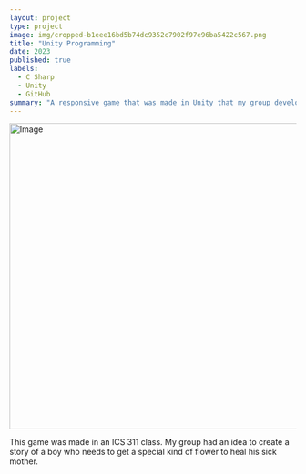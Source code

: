 ```yaml
---
layout: project
type: project
image: img/cropped-b1eee16bd5b74dc9352c7902f97e96ba5422c567.png
title: "Unity Programming"
date: 2023
published: true
labels:
  - C Sharp
  - Unity
  - GitHub
summary: "A responsive game that was made in Unity that my group developed in ICS 311."
---
```


<img alt="Image" src="https://media.discordapp.net/attachments/1075911164988493847/1102376147855093890/Screenshot_2023-04-30_132603.png?ex=65b6e34a&amp;is=65a46e4a&amp;hm=b4ccebb8d65a979c00d5afc70016c270c8dc0d4f68cd608c44d0e9a3b5d2ee40&amp;=&amp;format=webp&amp;quality=lossless&amp;width=1245&amp;height=591" style="width: 1132px; height: 538px;">

This game was made in an ICS 311 class. My group had an idea to create a story of a boy who needs to get a special kind of flower to heal his sick mother. 
